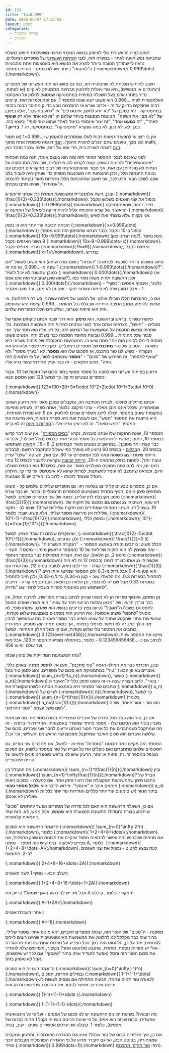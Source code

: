 ```yaml
---
id: 133
title: "1=…0.999"
date: 2008-06-07 17:03:02
layout: post
categories: 
  - אנליזה מתמטית
  - מספרים
---
```

המוטיבציה הראשונית שלי לעיסוק בנושא הנוכחי מגיעה משאילתת חיפוש כושלת שהביאה נפש תועה לאתר - במקרה הזה, לגבי <a href="http://he.wikipedia.org/wiki/%D7%91%D7%A1%D7%99%D7%A1_%D7%A2%D7%A9%D7%A8%D7%95%D7%A0%D7%99">הפיתוח העשרוני</a> של מספרים רציונליים. נראה לי שהדרך הטובה ביותר להציג את הנושא היא באמצעות אחת מהבעיות ה"לוהטות" ביותר שעולות ממנו - סוגיית המספר {::nomarkdown}\( 0.999\dots\){:/nomarkdown}.

חשוב להדגיש מלכתחילה שהסוגייה הזו, כמו גם מושג הפיתוח העשרוני של מספרים (רציונליים או ממשיים), היא טריוויאלית לחלוטין מבחינה מתמטית; לא קיים (או לפחות, נדיר ביותר) אדם בעל השכלה בסיסית במתמטיקה שמסוגל לחלוק על האבחנה האלמנטרית לפיה ...0.999 הוא פשוט ייצוג שונה למספר 1. עם זאת ולמרות זאת, קיימים רבים שחולקים בדיוק על זה - ולרוב שורש אי ההסכמה נובע בדיוק מחוסר הבנה בסיסי במתמטיקה - לא במובן של "לא יודע לחשב אינטגרלים" או "גרוע בחשבון", אלא במובן של "לא מבין את השפה". הטענות הנפוצות ביותר שלהם הן "זה לא אחד אלא רק <strong>שואף</strong> לאחד", "זה <strong>כמעט</strong> אחד", "זה יצור אינסופי בניגוד לאחד שהוא יצור סופי" וכיוצא בזה. ובכן, לא. לא נכון. לא במה שנקרא "מתמטיקה". במתמטיקה, זה 1. <strong>בדיוק</strong> 1.

אין בי רצון עז לחפש דוגמאות רבות לאלו שמסרבים להאמין ש-...0.999=1 (או חמור מכך, טוענים שהם יכולים להוכיח ההפך). <a href="http://mathforum.org/kb/message.jspa?messageID=79717&amp;tstart=0">הנה</a> דוגמה טיפוסית אחת מתוך sci.math; <a href="http://forum.bgu.co.il/lofiversion/index.php?t46751.html">הנה</a> דוגמה תוצרת בית, פרי עטו של דורון שדמי שכבר הוזכר כאן.

לפני שאכנס לנבכי המספר המוזר הזה ומה הוא בעצם אומר, הנה כמה הוכחות "אינטואטיביות" לנכונות השוויון. קשה לקרוא להן פורמליות, שכן כולן מתבססות על הנחות לא מוכחות; עם זאת, אני סבור שהאינטואיציה של רבים מהקוראים תסכים עם נכונות ההנחות הללו, ולכן ההוכחות יהיו משכנעות מספיק כדי שניתן יהיה לעבור בלב שקט לשלב הבא. פרט לכך, אני חושב שההוכחות הללו נחמדות מאוד (בניגוד להוכחה ה"אמיתית", שהיא סתם טכנית).

ובכן, גישה אלמנטרית ומשעשעת אומרת כך: אנחנו יודעים ש-{::nomarkdown}\( \frac{1}{3}=0.333\dots\){:/nomarkdown}. נכפול את שני האגפים בשלוש ונקבל {::nomarkdown}\( 1=0.999\dots\){:/nomarkdown} מייד. כמובן שהאינסטינקט הראשוני של קורא ההוכחה עלול להיות זריקה לעזאזל של האמונה ש-{::nomarkdown}\( \frac{1}{3}=0.333\dots\){:/nomarkdown}; אני מקווה שלא גרמתי זאת לאיש.

הוכחה חביבה עוד יותר היא זו: נסמן {::nomarkdown}\( x=0.999\dots\){:/nomarkdown} (כבר הנחנו שהסימון הזה הוא מספר). נכפול ב-10 ונקבל {::nomarkdown}\( 10x=9.999\dots\){:/nomarkdown} (מה הנחנו כאן?). כעת נחסר 9 משני האגפים ונקבל {::nomarkdown}\( 10x-9=0.999\dots=x\){:/nomarkdown}. נעביר אגפים ונקבל {::nomarkdown}\( 9x=9\){:/nomarkdown}, נצמצם ונקבל {::nomarkdown}\( x=1\){:/nomarkdown}, כנדרש.

טיעון משכנע ביותר (שקשה לקרוא לו "הוכחה" בשום צורה שהיא) הוא פשוט לשאול "אם 1 שונה מ-...0.999, אז מה זה {::nomarkdown}\( 1-0.999\dots\){:/nomarkdown}?". כמובן שהעונה לא יכול להגיד {::nomarkdown}\( 0.000\dots\){:/nomarkdown} (או שהוא טוען שהביטוי הזה אינו אפס?), ולכן התשובה תהיה משהו מוזר כמו {::nomarkdown}\( 0.000\dots1\){:/nomarkdown} - כלומר, אינסוף אפסים ו"בסוף" 1 - אבל כמובן שזה לא פיתוח עשרוני חוקי - ואם זה לא מובן, עוד מעט אסביר.

אם כן, ההוכחות הללו הובילו אותנו  אל המושג של פיתוח עשרוני. בשורה התחתונה, אי אפשר להימנע ממנו; הסיבה היחידה שבגללה כל מהומת ...0.999 קיימת היא שהסימון הזה הוא פיתוח עשרוני, ושליצורים הללו המוזרויות שלהם.

פיתוח עשרוני, בראש ובראשונה, הוא <strong>סימון</strong>. הוא דרך שבה אנחנו לוקחים אוסף של סמלים - "תווים", מצרפים אותם אחד לשני ונותנים לצירוף הזה משמעות מוסכמת. בלי שתהיה מראש הסכמה על המשמעות של הסימון הזה, כל דיון עליו הוא חסר ערך. אני סבור שכל מהומות ...0.999 נובעות מחוסר הסכמה כבר בשלב הזה. אנשים פשוט מנסים לייחס לסימון הזה יותר ממה שיש בו. המשמעות המקובלת של פיתוח עשרוני היא פשוטה - הסכום של טור <strong>מתכנס</strong> של מספרים רציונליים. כאן כדאי לעצור ולהדגיש את הנקודה - כשיש לנו טור מתכנס, אז הסכום שלו הוא <strong>מספר</strong>. לא "בערך מספר" ולא "שואף למספר". זה הפירוש של "סכום" - "<strong>מספר</strong> שמותאם לטור, על פי התנאים הזה והזה". מהם התנאים - זה כבר עניין הגדרתי שעוד נגיע אליו.

הרעיון בפיתוח עשרוני הוא להציג כל מספר ממשי בתור סכום של חזקות של 10. עבור מספרים טבעיים זה קל. כך למשל 123 הוא הסכום הבא:

{::nomarkdown}\( 123=100+20+3=1\cdot 10^2+2\cdot 10^1+3\cdot 10^0\){:/nomarkdown}

אנחנו מורגלים לחלוטין לצורת הכתיבה הזו, ומקבלים כמובן מאליו את הרעיון הגאוני שמאחוריה, שכלל איננו מובן מאליו - ערכי מיקום. כלומר, אותה ספרה, כשהיא מופיעה במקומות שונים במספר, יכולה לייצג מספרים שונים לחלוטין. אם 5 היא ספרת האחדות, היא מייצגת את המספר "חמש"; אם לעומת זאת היא ספרת המאות, היא מייצגת את המספר "חמש מאות". זה לא רעיון טריוויאלי. ב<a href="http://he.wikipedia.org/wiki/%D7%A1%D7%A4%D7%A8%D7%95%D7%AA_%D7%A8%D7%95%D7%9E%D7%99%D7%95%D7%AA">ספרות רומיות</a> זה לא קיים.

המספר 10, שאת החזקות שלו אנחנו סוכמים, נקרא "<a href="http://he.wikipedia.org/wiki/%D7%91%D7%A1%D7%99%D7%A1_(%D7%90%D7%A8%D7%99%D7%AA%D7%9E%D7%98%D7%99%D7%A7%D7%94)">בסיס הספירה</a>". אין שום דבר קדוש במספר 10, כמובן; אפשר להשתמש בכל מספר טבעי אחר כבסיס (כולל אפילו 1, אבל זה כבר קצת יותר מסובך). במחשבים נפוצים מאוד הבסיסים 2, 8 ו-16. ה<a href="http://he.wikipedia.org/wiki/%D7%A1%D7%A4%D7%A8%D7%95%D7%AA_%D7%9E%D7%90%D7%99%D7%94">מאיה</a> השתמשו בבסיס 20. ה<a href="http://he.wikipedia.org/wiki/%D7%A1%D7%A4%D7%A8%D7%95%D7%AA_%D7%91%D7%91%D7%9C%D7%99%D7%95%D7%AA">בבלים</a> - בבסיס 60 (רעיון לא מופרך כפי שעלול להתקבל הרושם; לבבלים הייתה שיטת ייצוג פשוטה ונאה לכל המספרים עד 60. עם זאת, השיטה "שלנו" עדיין טובה יותר). לפחות בחלק מהמאה ה-20, <a href="http://en.wikipedia.org/wiki/Duodecimal#Advocacy_and_.22dozenalism.22">הייתה קבוצה</a> שקראה למעבר לבסיס 12 בחיי היום יום, והיו להם כמה נימוקים מוצלחים מאוד. עם זאת, בסיס 10 הוא הבסיס השולט היום, וכנראה שהמצב לא עומד להשתנות, למרות שהוא לא אופטימלי עד כדי כך. היתרון הגודל שעומד לזכותו - לרוב בני האדם יש 10 אצבעות.

אם כן, מספרים טבעיים קל לייצג בשיטה הזו. גם מספרים שליליים שלמים קל - פשוט מוסיפים סימן מינוס. הכיף מתחיל כשמגיעים למספרים הרציונליים. כזכור, יש כבר צורת סימון מקובלת לרציונליים, כמנה של שני מספרים שלמים. למשל {::nomarkdown}\( \frac{2}{5}\){:/nomarkdown}. דא עקא, רוצים לייצג אותם <strong>גם</strong> כסכום של חזקות של 10. בשביל זה, השינוי המהותי שמתירים הוא חזקות שליליות של 10. שימו לב - חזקה שלילית אין פירושה מספר שלילי, אלא פשוט שבר: כלומר, {::nomarkdown}\( 10^{-1}=\frac{1}{10}\){:/nomarkdown}, ובאופן כללי {::nomarkdown}\( 10^{-k}=\frac{1}{10^k}\){:/nomarkdown}.

יש מקרים שבהם זה עובד מצויין. למשל, {::nomarkdown}\( \frac{1}{2}=5\cdot 10^{-1}\){:/nomarkdown}, ולכן כותבים {::nomarkdown}\( \frac{1}{2}=0.5\){:/nomarkdown}. הכלל פשוט: כותבים נקודה באמצע המספר -  "הנקודה העשרונית" - ומה שמימין לה הוא חזקות שליליות של 10 (המספר הראשון מימין - מינוס 1. השני - מינוס 2, וכן הלאה). עם זאת, הצרות מתחילות כבר במספר הנחמד {::nomarkdown}\( \frac{1}{3}\){:/nomarkdown} שקשה לייצג אותו בצורה דומה (בבסיס 12 זה לא היה קורה - הרי לכם נימוק לטובת בסיס 12). מה קורה עם {::nomarkdown}\( \frac{1}{3}\){:/nomarkdown}? הוא קטן מ-0.4 אבל גדול מ-0.3 ולכן המספר שמייצג אותו חייב להתחיל בספרות 0.3. מה הלאה? שוב - קטן מ-0.34, גדול מ-0.33, ולכן חייב להתחיל בספרות 0.33 אבל שם זה לא נגמר, וכן הלאה וכן הלאה. הבנתם מה קורה - חייבים להשתמש כאן באינסוף ספרות בשביל לתת ייצוג "מדויק".

מן הסתם, אינסוף ספרות הן לא משהו שניתן לכתוב בצורה מפורשת. למרבה המזל, אין בכך צורך; הרעיון של "מכאן והלאה הביטוי חוזר על עצמו" הוא משהו שאדם מסוגל לתפס גם בשכלו ה"מוגבל" (טיעון נפוץ בדיונים בנושא הוא שאדם, שמוחו סופי, לא מסוגל "לתפוס" משהו אינסופי). את הרעיון הזה מסמנים באמצעות שלוש נקודות, שמופיעות אחרי שהקטע שחוזר על עצמו הופיע כבר מספר פעמים כזה שמאפשר להבין מה הולך כאן. זה לא תיאור פורמלי במיוחד, אך כמעט תמיד הוא מספיק. המהדרין כותבים את המספר בלי שלוש נקודות, ועם קו מעל החלק המחזורי. למשל, {::nomarkdown}\( 0.123\overline{456}\){:/nomarkdown} מייצג את המספר שניתן לכתוב גם כ-...0.123456456456 - כלומר, בהתחלה מופיעות הספרות 123, אבל מאז ועד עולם יופיעו 456.

ומה המשמעות המדוייקת של סימון שכזה?

ובכן, הזכרתי כבר את המילה הגסה "<a href="http://he.wikipedia.org/wiki/%D7%98%D7%95%D7%A8_%D7%9E%D7%AA%D7%9B%D7%A0%D7%A1">טור מתכנס</a>", ואכן אין לחמוק ממנה. באופן כללי, "טור" במתמטיקה הוא סכום של מספרים. נהוג לסמן טור בעל t איברים באופן הבא: {::nomarkdown}\( \sum_{n=1}^ta_n\){:/nomarkdown}, כאשר {::nomarkdown}\( a_n\){:/nomarkdown} זה פשוט סימון כללי ל"האיבר ה-n-י בטור". לרוב הצורה שבה כותבים טור ספציפי היא באמצעות נוסחה כלשהו שקושרת את {::nomarkdown}\( a_n\){:/nomarkdown} לערכו של {::nomarkdown}\( n\){:/nomarkdown}, כך למשל {::nomarkdown}\( \sum_{n=1}^t\frac{1}{n}\){:/nomarkdown} (כלומר, {::nomarkdown}\( a_n=\frac{1}{n}\){:/nomarkdown} הוא טור - וטור מיוחד, שזכה לשם משל עצמו: "הטור ההרמוני".

אם כן, טור הוא בסך הכל סדרה של איברים שמצויירת בצורה מסויימת. מה שבאמת מעניין בטור הוא הסכום שלו - מספר מיוחד שמוגדר באמצעותו. ההגדרה די ברורה - זה מה שמתקבל כשמחברים את כל איברי הטור (אנחנו יודעים לחבר שני איברים; סכום של שלושה איברים הוא סכום האיבר שמתקבל מסכום שני הראשונים והשלישי; וכו' וכו').

המספר הזה מקיים כמה תכונות "נחמדות" וצפויות - למשל, אם מחברים שני טורים, גם הסכומים שלהם מתחברים ואם כופלים את כל אבריו של טור במספר כלשהו, גם הסכום מוכפל במספר זה. זה, פחות או יותר, הרעיון שיש לנו בראש כשאנחנו פונים לחשוב על טורים אינסופיים.

מה ההבדל בין {::nomarkdown}\( \sum_{n=1}^t\frac{1}{n}\){:/nomarkdown} ובין {::nomarkdown}\( \sum_{n=1}^\infty\frac{1}{n}\){:/nomarkdown}? הבדל של סימן אחד, שם למעלה - במקום האות t כתבנו סימן שהמשמעות המקובלת שלו היא "אינסוף". פירוש הדבר הוא ש<strong>לכל מספר טבעי</strong> n מותאם איבר {::nomarkdown}\( a_n\){:/nomarkdown} בתוך הטור (יש סימונים עוד יותר כלליים והגדרות עוד יותר כלליות שאליהן לא אכנס).

אם כן, השאלה הראשונה היא האם לכל סדרה של מספרים אפשר להתאים "סכום" שיתנהג בצורה נחמדה? התשובה המצערת היא שממש, אבל ממש, לא. הנה שתי דוגמאות קלאסיות.

הדוגמה הראשונה היא הסכום {::nomarkdown}\( \sum_{n=0}^\infty 2^n\){:/nomarkdown}, כלומר {::nomarkdown}\( 1+2+4+8+\dots\){:/nomarkdown}. אם מניחים שלברנש הזה אפשר להתאים מספר שיקיים את תכונות החשבון הרגילות, אנו צפויים לאכזבה. נניח שיש כזה מספר - נסמנו A, כלומר  {::nomarkdown}\( 1+2+4+8+\dots=A\){:/nomarkdown}. כעת נבצע להטוט - נכפול את שני האגפים ב-2. התוצאה?

{::nomarkdown}\( 2+4+8+16+\dots=2A\){:/nomarkdown}

השלב הבא - נוסיף 1 לשני האגפים:

{::nomarkdown}\( 1+2+4+8+16+\dots=1+2A\){:/nomarkdown}

אבל מה יש לנו כרגע באגף שמאל? בדיוק את A המקורי. כלומר, קיבלנו:

{::nomarkdown}\( A=1+2A\){:/nomarkdown}

ואחרי העברת אגפים:

{::nomarkdown}\( A=-1\){:/nomarkdown}

מסקנה - ה"סכום" של הטור הזה, שכולו מספרים חיוביים, הוא מינוס אחד. מספר שלילי. ברור שזה כבר מקלקל לנו לחלוטין את המשמעות האינטואיטיבית שהיינו רוצים לייחס לסכומים; יתר על כן, הלהטוט הזה בסך הכל הצביע על מוזרות אחת שנובעת מההגדרה - אולי יש מוזרות נוספת, סותרת, שתנבע מלהטוט אחר? בקיצור, מעדיפים שלא להגדיר את סכום הטור הזה וחסל (אפשר להגדיר אותו בתור "אינסוף" וגם לכך יש שימושים, אבל לא נעסוק בזה).

הדוגמה השנייה היא הסכום {::nomarkdown}\( \sum_{n=0}^\infty(-1)^n\){:/nomarkdown}, ובמילים אחרות, הסכום {::nomarkdown}\( 1-1+1-1+\dots\){:/nomarkdown}.לכאורה טור תמים ונחמד. הבעיה מתחילה אם מנסים לעשות לו כינוס איברים. אפשר לכתוב את הסכום בשתי הצורות הבאות:

{::nomarkdown}\( (1-1)+(1-1)+\dots \){:/nomarkdown}

{::nomarkdown}\( 1-(1-1)-(1-1)-\dots\){:/nomarkdown}

מה הבעיה? בשיטת הכינוס הראשונה יש לנו סכום של אפסים - ועל פי כל אינטואיציה אפשרית, סכום שכזה הוא אפס; על פי שיטת הכינוס השנייה נקבל 1 פחות (סכום של אפסים), כלומר 1. קיבלנו שני ערכים אפשריים שונים - שוב, בעיה.

אם כן, איך מגדירים סכום של טור שכזה? אציג את ההגדרה הפורמלית, והרעיון המקסים שמאחוריה, בפוסט הבא, ואז גם יתברר מדוע על פי ההגדרה הפורמלית מקבלים תכף ומייד {::nomarkdown}\( 0.999\dots=1\){:/nomarkdown} (רמז: <a href="http://he.wikipedia.org/wiki/%D7%A1%D7%93%D7%A8%D7%94_%D7%94%D7%A0%D7%93%D7%A1%D7%99%D7%AA">טור הנדסי מתכנס</a>).
